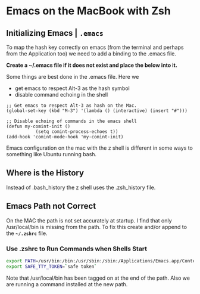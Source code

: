 
# Emacs on the MacBook with Zsh

## Initializing Emacs | `.emacs`

To map the hash key correctly on emacs (from the terminal and perhaps from the Application too) we need to add a binding to the .emacs file.

**Create a ~/.emacs file if it does not exist and place the below into it.**

Some things are best done in the .emacs file. Here we

- get emacs to respect Alt-3 as the hash symbol
- disable command echoing in the shell

```
;; Get emacs to respect Alt-3 as hash on the Mac.
(global-set-key (kbd "M-3") '(lambda () (interactive) (insert "#")))

;; Disable echoing of commands in the emacs shell
(defun my-comint-init ()
           (setq comint-process-echoes t))
(add-hook 'comint-mode-hook 'my-comint-init)
```

Emacs configuration on the mac with the z shell is different in some ways to something like Ubuntu running bash.

## Where is the History

Instead of .bash_history the z shell uses the .zsh_history file.

## Emacs Path not Correct

On the MAC the path is not set accurately at startup. I find that only /usr/local/bin is missing from the path. To fix this create and/or append to the **`~/.zshrc`** file.

### Use .zshrc to Run Commands when Shells Start

``` sh
export PATH=/usr/bin:/bin:/usr/sbin:/sbin:/Applications/Emacs.app/Contents/MacOS/bin-x86_64-10_14:/Applications/Emacs.app/Contents/MacOS/libexec-x86_64-10_14:/usr/local/bin
export SAFE_TTY_TOKEN=`safe token`
```

Note that /usr/local/bin has been tagged on at the end of the path. Also we are running a command installed at the new path.
